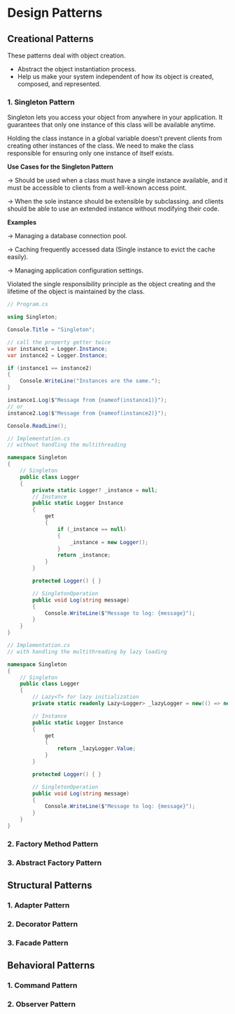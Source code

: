 # Design Patterns

## Creational Patterns

These patterns deal with object creation.
- Abstract the object instantiation process.
- Help us make your system independent of how its object is created, composed, and represented.

### 1. Singleton Pattern

Singleton lets you access your object from anywhere in your application. It guarantees that only one instance of this class will be available anytime.

Holding the class instance in a global variable doesn’t prevent clients from creating other instances of the class. We need to make the class responsible for ensuring only one instance of itself exists.

**Use Cases for the Singleton Pattern**

→ Should be used when a class must have a single instance available, and it must be accessible to clients from a well-known access point.

→ When the sole instance should be extensible by subclassing. and clients should be able to use an extended instance without modifying their code.

**Examples**

→ Managing a database connection pool.

→ Caching frequently accessed data (Single instance to evict the cache easily).

→ Managing application configuration settings.

Violated the single responsibility principle as the object creating and the lifetime of the object is maintained by the class.

```csharp
// Program.cs

using Singleton;

Console.Title = "Singleton";

// call the property getter twice
var instance1 = Logger.Instance;
var instance2 = Logger.Instance;

if (instance1 == instance2)
{
    Console.WriteLine("Instances are the same.");
}

instance1.Log($"Message from {nameof(instance1)}");
// or
instance2.Log($"Message from {nameof(instance2)}");

Console.ReadLine();
```

```csharp
// Implementation.cs
// without handling the multithreading

namespace Singleton
{
    // Singleton
    public class Logger
    {
        private static Logger? _instance = null;
        // Instance
        public static Logger Instance
        {
            get
            {
                if (_instance == null)
                {
                    _instance = new Logger();
                }
                return _instance;
            }
        }

        protected Logger() { }

        // SingletonOperation
        public void Log(string message)
        {
            Console.WriteLine($"Message to log: {message}");
        }
    }
}
```

```csharp
// Implementation.cs
// with handling the multithreading by lazy loading

namespace Singleton
{
    // Singleton
    public class Logger
    {
        // Lazy<T> for lazy initialization
        private static readonly Lazy<Logger> _lazyLogger = new(() => new Logger());

        // Instance
        public static Logger Instance
        {
            get
            {
                return _lazyLogger.Value;
            }
        }

        protected Logger() { }

        // SingletonOperation
        public void Log(string message)
        {
            Console.WriteLine($"Message to log: {message}");
        }
    }
}

```

### 2. Factory Method Pattern

### 3. Abstract Factory Pattern

## Structural Patterns

### 1. Adapter Pattern

### 2. Decorator Pattern

### 3. Facade Pattern

## Behavioral Patterns

### 1. Command Pattern

### 2. Observer Pattern

